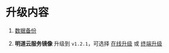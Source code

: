 # 升级内容

1. [数据备份](https://github.com/mingdaocom/private-deployment/wiki/%E5%8D%95%E6%9C%BA%E6%A8%A1%E5%BC%8F%E6%95%B0%E6%8D%AE%E5%A4%87%E4%BB%BD%E4%B8%8E%E8%BF%98%E5%8E%9F)
   
1. **明道云服务镜像** 升级到 `v1.2.1`，可选择 [在线升级](https://github.com/mingdaocom/private-deployment/wiki/%E7%89%88%E6%9C%AC%E5%8D%87%E7%BA%A7#%E5%9C%A8%E7%BA%BF%E5%8D%87%E7%BA%A7) 或 [终端升级](https://github.com/mingdaocom/private-deployment/wiki/%E7%89%88%E6%9C%AC%E5%8D%87%E7%BA%A7#%E7%BB%88%E7%AB%AF%E5%8D%87%E7%BA%A7)
